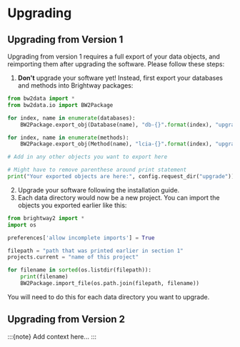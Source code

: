 # Upgrading

## Upgrading from Version 1

Upgrading from version 1 requires a full export of your data objects, and reimporting them after upgrading the software. Please follow these steps:

1.  **Don\'t** upgrade your software yet! Instead, first export your
    databases and methods into Brightway packages:

``` python
from bw2data import *
from bw2data.io import BW2Package

for index, name in enumerate(databases):
    BW2Package.export_obj(Database(name), "db-{}".format(index), "upgrade")

for index, name in enumerate(methods):
    BW2Package.export_obj(Method(name), "lcia-{}".format(index), "upgrade")

# Add in any other objects you want to export here

# Might have to remove parenthese around print statement
print("Your exported objects are here:", config.request_dir("upgrade"))
```

2.  Upgrade your software following the installation guide.
3.  Each data directory would now be a new project. You can import the
    objects you exported earlier like this:

``` python
from brightway2 import *
import os

preferences['allow incomplete imports'] = True

filepath = "path that was printed earlier in section 1"
projects.current = "name of this project"

for filename in sorted(os.listdir(filepath)):
    print(filename)
    BW2Package.import_file(os.path.join(filepath, filename))
```

You will need to do this for each data directory you want to upgrade.

## Upgrading from Version 2

:::{note}
Add context here...
:::